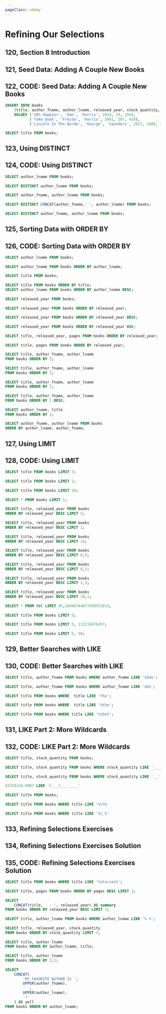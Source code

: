 ```yaml
---
pageClass: udemy
---
```


# Refining Our Selections

## 120, Section 8 Introduction

## 121, Seed Data: Adding A Couple New Books

## 122, CODE: Seed Data: Adding A Couple New Books

```sql
INSERT INTO books
    (title, author_fname, author_lname, released_year, stock_quantity, pages)
    VALUES ('10% Happier', 'Dan', 'Harris', 2014, 29, 256), 
           ('fake_book', 'Freida', 'Harris', 2001, 287, 428),
           ('Lincoln In The Bardo', 'George', 'Saunders', 2017, 1000, 367);

SELECT title FROM books;
```

## 123, Using DISTINCT

## 124, CODE: Using DISTINCT

```sql
SELECT author_lname FROM books;
 
SELECT DISTINCT author_lname FROM books;
 
SELECT author_fname, author_lname FROM books;
 
SELECT DISTINCT CONCAT(author_fname,' ', author_lname) FROM books;
 
SELECT DISTINCT author_fname, author_lname FROM books;
```

## 125, Sorting Data with ORDER BY

## 126, CODE: Sorting Data with ORDER BY

```sql
SELECT author_lname FROM books;
 
SELECT author_lname FROM books ORDER BY author_lname;
 
SELECT title FROM books;
 
SELECT title FROM books ORDER BY title;
SELECT author_lname FROM books ORDER BY author_lname DESC;
 
SELECT released_year FROM books;
 
SELECT released_year FROM books ORDER BY released_year;
 
SELECT released_year FROM books ORDER BY released_year DESC;
 
SELECT released_year FROM books ORDER BY released_year ASC;
 
SELECT title, released_year, pages FROM books ORDER BY released_year;
 
SELECT title, pages FROM books ORDER BY released_year;
 
SELECT title, author_fname, author_lname 
FROM books ORDER BY 2;
 
SELECT title, author_fname, author_lname 
FROM books ORDER BY 3;
 
SELECT title, author_fname, author_lname 
FROM books ORDER BY 1;
 
SELECT title, author_fname, author_lname 
FROM books ORDER BY 1 DESC;
 
SELECT author_lname, title
FROM books ORDER BY 2;
 
SELECT author_fname, author_lname FROM books 
ORDER BY author_lname, author_fname;
```

## 127, Using LIMIT

## 128, CODE: Using LIMIT

```sql
SELECT title FROM books LIMIT 3;
 
SELECT title FROM books LIMIT 1;
 
SELECT title FROM books LIMIT 10;
 
SELECT * FROM books LIMIT 1;
 
SELECT title, released_year FROM books 
ORDER BY released_year DESC LIMIT 5;
 
SELECT title, released_year FROM books 
ORDER BY released_year DESC LIMIT 1;
 
SELECT title, released_year FROM books 
ORDER BY released_year DESC LIMIT 14;
 
SELECT title, released_year FROM books 
ORDER BY released_year DESC LIMIT 0,5;
 
SELECT title, released_year FROM books 
ORDER BY released_year DESC LIMIT 0,3;
 
SELECT title, released_year FROM books 
ORDER BY released_year DESC LIMIT 1,3;
 
SELECT title, released_year FROM books 
ORDER BY released_year DESC LIMIT 10,1;
 
SELECT * FROM tbl LIMIT 95,18446744073709551615;
 
SELECT title FROM books LIMIT 5;
 
SELECT title FROM books LIMIT 5, 123219476457;
 
SELECT title FROM books LIMIT 5, 50;
```

## 129, Better Searches with LIKE

## 130, CODE: Better Searches with LIKE

```sql
SELECT title, author_fname FROM books WHERE author_fname LIKE '%da%';
 
SELECT title, author_fname FROM books WHERE author_fname LIKE 'da%';
 
SELECT title FROM books WHERE  title LIKE 'the';
 
SELECT title FROM books WHERE  title LIKE '%the';
 
SELECT title FROM books WHERE title LIKE '%the%';
```

## 131, LIKE Part 2: More Wildcards

## 132, CODE: LIKE Part 2: More Wildcards

```sql
SELECT title, stock_quantity FROM books;
 
SELECT title, stock_quantity FROM books WHERE stock_quantity LIKE '____';
 
SELECT title, stock_quantity FROM books WHERE stock_quantity LIKE '__';
 
(235)234-0987 LIKE '(___)___-____'
 
SELECT title FROM books;
 
SELECT title FROM books WHERE title LIKE '%\%%'
 
SELECT title FROM books WHERE title LIKE '%\_%'
```

## 133, Refining Selections Exercises

## 134, Refining Selections Exercises Solution

## 135, CODE: Refining Selections Exercises Solution

```sql
SELECT title FROM books WHERE title LIKE '%stories%';
 
SELECT title, pages FROM books ORDER BY pages DESC LIMIT 1;
 
SELECT 
    CONCAT(title, ' - ', released_year) AS summary 
FROM books ORDER BY released_year DESC LIMIT 3;
 
SELECT title, author_lname FROM books WHERE author_lname LIKE '% %';
 
SELECT title, released_year, stock_quantity 
FROM books ORDER BY stock_quantity LIMIT 3;
 
SELECT title, author_lname 
FROM books ORDER BY author_lname, title;
 
SELECT title, author_lname 
FROM books ORDER BY 2,1;
 
SELECT
    CONCAT(
        'MY FAVORITE AUTHOR IS ',
        UPPER(author_fname),
        ' ',
        UPPER(author_lname),
        '!'
    ) AS yell
FROM books ORDER BY author_lname;
```
